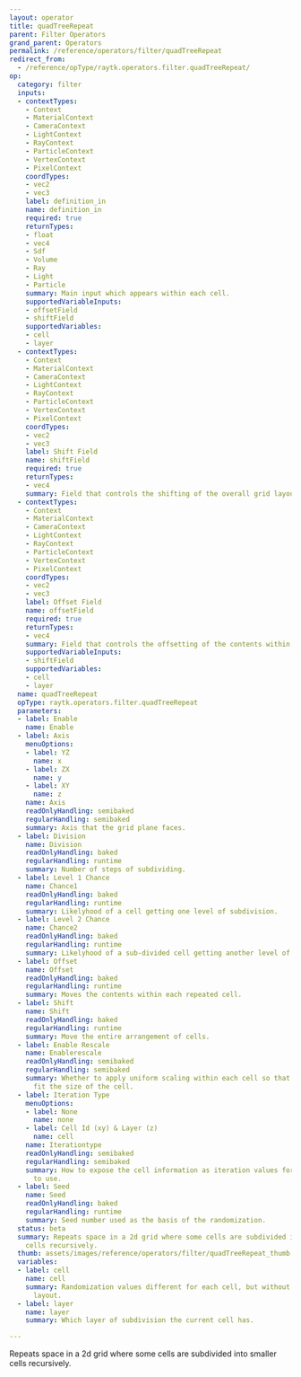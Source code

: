 ```yaml
---
layout: operator
title: quadTreeRepeat
parent: Filter Operators
grand_parent: Operators
permalink: /reference/operators/filter/quadTreeRepeat
redirect_from:
  - /reference/opType/raytk.operators.filter.quadTreeRepeat/
op:
  category: filter
  inputs:
  - contextTypes:
    - Context
    - MaterialContext
    - CameraContext
    - LightContext
    - RayContext
    - ParticleContext
    - VertexContext
    - PixelContext
    coordTypes:
    - vec2
    - vec3
    label: definition_in
    name: definition_in
    required: true
    returnTypes:
    - float
    - vec4
    - Sdf
    - Volume
    - Ray
    - Light
    - Particle
    summary: Main input which appears within each cell.
    supportedVariableInputs:
    - offsetField
    - shiftField
    supportedVariables:
    - cell
    - layer
  - contextTypes:
    - Context
    - MaterialContext
    - CameraContext
    - LightContext
    - RayContext
    - ParticleContext
    - VertexContext
    - PixelContext
    coordTypes:
    - vec2
    - vec3
    label: Shift Field
    name: shiftField
    required: true
    returnTypes:
    - vec4
    summary: Field that controls the shifting of the overall grid layout.
  - contextTypes:
    - Context
    - MaterialContext
    - CameraContext
    - LightContext
    - RayContext
    - ParticleContext
    - VertexContext
    - PixelContext
    coordTypes:
    - vec2
    - vec3
    label: Offset Field
    name: offsetField
    required: true
    returnTypes:
    - vec4
    summary: Field that controls the offsetting of the contents within each cell.
    supportedVariableInputs:
    - shiftField
    supportedVariables:
    - cell
    - layer
  name: quadTreeRepeat
  opType: raytk.operators.filter.quadTreeRepeat
  parameters:
  - label: Enable
    name: Enable
  - label: Axis
    menuOptions:
    - label: YZ
      name: x
    - label: ZX
      name: y
    - label: XY
      name: z
    name: Axis
    readOnlyHandling: semibaked
    regularHandling: semibaked
    summary: Axis that the grid plane faces.
  - label: Division
    name: Division
    readOnlyHandling: baked
    regularHandling: runtime
    summary: Number of steps of subdividing.
  - label: Level 1 Chance
    name: Chance1
    readOnlyHandling: baked
    regularHandling: runtime
    summary: Likelyhood of a cell getting one level of subdivision.
  - label: Level 2 Chance
    name: Chance2
    readOnlyHandling: baked
    regularHandling: runtime
    summary: Likelyhood of a sub-divided cell getting another level of subdivision.
  - label: Offset
    name: Offset
    readOnlyHandling: baked
    regularHandling: runtime
    summary: Moves the contents within each repeated cell.
  - label: Shift
    name: Shift
    readOnlyHandling: baked
    regularHandling: runtime
    summary: Move the entire arrangement of cells.
  - label: Enable Rescale
    name: Enablerescale
    readOnlyHandling: semibaked
    regularHandling: semibaked
    summary: Whether to apply uniform scaling within each cell so that the contents
      fit the size of the cell.
  - label: Iteration Type
    menuOptions:
    - label: None
      name: none
    - label: Cell Id (xy) & Layer (z)
      name: cell
    name: Iterationtype
    readOnlyHandling: semibaked
    regularHandling: semibaked
    summary: How to expose the cell information as iteration values for upstream operators
      to use.
  - label: Seed
    name: Seed
    readOnlyHandling: baked
    regularHandling: runtime
    summary: Seed number used as the basis of the randomization.
  status: beta
  summary: Repeats space in a 2d grid where some cells are subdivided into smaller
    cells recursively.
  thumb: assets/images/reference/operators/filter/quadTreeRepeat_thumb.png
  variables:
  - label: cell
    name: cell
    summary: Randomization values different for each cell, but without a predictable
      layout.
  - label: layer
    name: layer
    summary: Which layer of subdivision the current cell has.

---
```



Repeats space in a 2d grid where some cells are subdivided into smaller cells recursively.